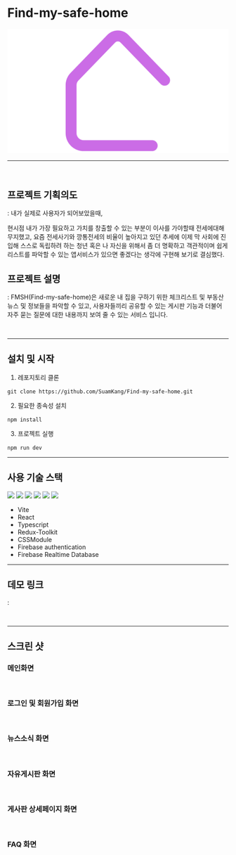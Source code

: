 # Find-my-safe-home

![로고](https://github.com/SuamKang/Find-my-safe-home/blob/0a820b44cec900714901eb1fbc9f6835e92771b8/src/assets/main/home-favicon.png)

---

<br>

## 프로젝트 기획의도

: 내가 실제로 사용자가 되어보았을때,

현시점 내가 가장 필요하고 가치를 창출할 수 있는 부분이 이사를 가야할때 전세에대해 무지했고, 요즘 전세사기와 깡통전세의 비율이 높아지고 있던 추세에 이제 막 사회에 진입해 스스로 독립하려 하는 청년 혹은 나 자신을 위해서 좀 더 명확하고 객관적이며 쉽게 리스트를 파악할 수 있는 앱서비스가 있으면 좋겠다는 생각에 구현해 보기로 결심했다.

## 프로젝트 설명

: FMSH(Find-my-safe-home)은 새로운 내 집을 구하기 위한 체크리스트 및 부동산 뉴스 및 정보들을 파악할 수 있고, 사용자들끼리 공유할 수 있는 게시판 기능과 더불어 자주 묻는 질문에 대한 내용까지 보여 줄 수 있는 서비스 입니다.

<br>

---

## 설치 및 시작

1. 레포지토리 클론

```
git clone https://github.com/SuamKang/Find-my-safe-home.git

```

2. 필요한 종속성 설치

```
npm install

```

3. 프로젝트 실행

```
npm run dev
```

---

## 사용 기술 스택

<img src="https://img.shields.io/badge/Vite-646CFF?style=for-the-badge&logo=Vite&logoColor=white">
<img src="https://img.shields.io/badge/React-61DAFB?style=for-the-badge&logo=React&logoColor=white">
<img src="https://img.shields.io/badge/Typescript-3178C6?style=for-the-badge&logo=Typescript&logoColor=white">
<img src="https://img.shields.io/badge/Redux-764ABC?style=for-the-badge&logo=Redux&logoColor=white">
<img src="https://img.shields.io/badge/Css Moudles-000000?style=for-the-badge&logo=Css Moudles&logoColor=white">
<img src="https://img.shields.io/badge/Firebase-FFCA28?style=for-the-badge&logo=Firebase&logoColor=white">

<br>

- Vite
- React
- Typescript
- Redux-Toolkit
- CSSModule
- Firebase authentication
- Firebase Realtime Database

---

## 데모 링크

:

<br>

---

## 스크린 샷

### 메인화면

![]()

### 로그인 및 회원가입 화면

![]()

### 뉴스소식 화면

![]()

### 자유게시판 화면

![]()

### 게사판 상세페이지 화면

![]()

### FAQ 화면

![]()
